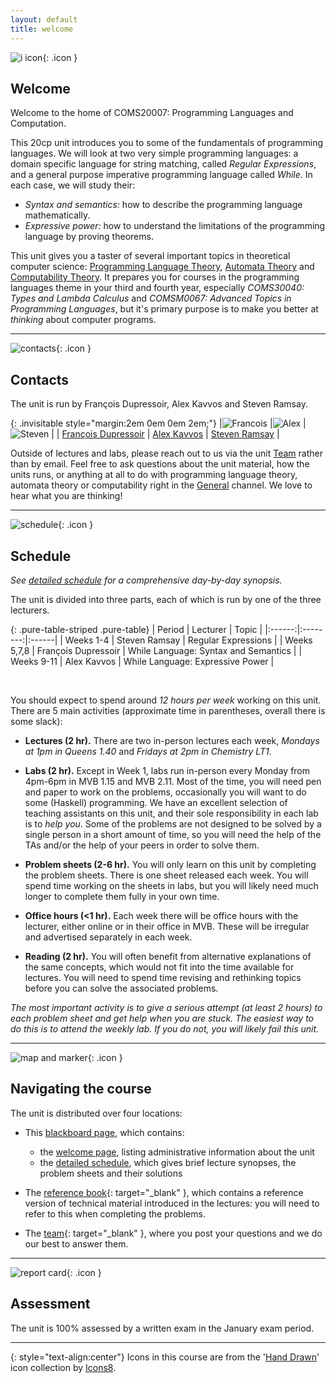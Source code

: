 ```yaml
---
layout: default
title: welcome
---
```


![i icon](assets/icons8-info-100.png){: .icon }
## Welcome

Welcome to the home of COMS20007: Programming Languages and Computation.  

This 20cp unit introduces you to some of the fundamentals of programming languages.  We will look at two very simple programming languages: a domain specific language for string matching, called *Regular Expressions*, and a general purpose imperative programming language called *While*.  In each case, we will study their:
  * *Syntax and semantics:* how to describe the programming language mathematically.
  * *Expressive power:* how to understand the limitations of the programming language by proving theorems.

This unit gives you a taster of several important topics in theoretical computer science: [Programming Language Theory](https://en.wikipedia.org/wiki/Programming_language_theory), [Automata Theory](https://en.wikipedia.org/wiki/Automata_theory) and [Computability Theory](https://en.wikipedia.org/wiki/Computability_theory). It prepares you for courses in the programming languages theme in your third and fourth year, especially *COMS30040: Types and Lambda Calculus* and *COMSM0067: Advanced Topics in Programming Languages*, but it's primary purpose is to make you better at *thinking* about computer programs.

* * *

![contacts](assets/icons8-smartphone-tablet-100.png){: .icon }
## Contacts

The unit is run by François Dupressoir, Alex Kavvos and Steven Ramsay.

{: .invisitable style="margin:2em 0em 0em 2em;"}
|![Francois](Francois.jpg) |![Alex](Alex.jpg) |![Steven](wbc.jpg)  |
| [François Dupressoir][1] | [Alex Kavvos][2] | [Steven Ramsay][3] |

[1]: https://fdupress.net/
[2]: https://www.lambdabetaeta.eu
[3]: https://stersay.github.io

Outside of lectures and labs, please reach out to us via the unit [Team](https://teams.microsoft.com/l/team/19%3aOoahcryL7HkYKC1ssUFxEfR5ooUbe6agPkEf24cdca01%40thread.tacv2/conversations?groupId=db564e64-cca4-4ea6-bf9e-01c8f4aa3622&tenantId=b2e47f30-cd7d-4a4e-a5da-b18cf1a4151b) rather than by email.  Feel free to ask questions about the unit material, how the units runs, or anything at all to do with programming language theory, automata theory or computability right in the [General](https://teams.microsoft.com/l/channel/19%3aOoahcryL7HkYKC1ssUFxEfR5ooUbe6agPkEf24cdca01%40thread.tacv2/General?groupId=db564e64-cca4-4ea6-bf9e-01c8f4aa3622&tenantId=b2e47f30-cd7d-4a4e-a5da-b18cf1a4151b) channel.  We love to hear what you are thinking!


* * *

![schedule](assets/icons8-schedule-100.png){: .icon }
## Schedule

*See [detailed schedule](schedule.html) for a comprehensive day-by-day synopsis.*

The unit is divided into three parts, each of which is run by one of the three lecturers.

{: .pure-table-striped .pure-table}
| Period | Lecturer | Topic |
|:------:|:--------:|:------| 
| Weeks 1-4    | Steven Ramsay | Regular Expressions |
| Weeks 5,7,8  | François Dupressoir | While Language: Syntax and Semantics |
| Weeks 9-11   | Alex Kavvos | While Language: Expressive Power  |

<br/>

You should expect to spend around *12 hours per week* working on this unit.  There are 5 main activities (approximate time in parentheses, overall there is some slack):

  * __Lectures (2 hr).__ There are two in-person lectures each week, *Mondays at 1pm in Queens 1.40* and *Fridays at 2pm in Chemistry LT1*.  

  * __Labs (2 hr).__  Except in Week 1, labs run in-person every Monday from 4pm-6pm in MVB 1.15 and MVB 2.11.  Most of the time, you will need pen and paper to work on the problems, occasionally you will want to do some (Haskell) programming.  We have an excellent selection of teaching assistants on this unit, and their sole responsibility in each lab is to *help you*.  Some of the problems are not designed to be solved by a single person in a short amount of time, so you will need the help of the TAs and/or the help of your peers in order to solve them. 

  * __Problem sheets (2-6 hr).__ You will only learn on this unit by completing the problem sheets.  There is one sheet released each week.  You will spend time working on the sheets in labs, but you will likely need much longer to complete them fully in your own time.

  * __Office hours (<1 hr).__ Each week there will be office hours with the lecturer, either online or in their office in MVB.  These will be irregular and advertised separately in each week.

  * __Reading (2 hr).__  You will often benefit from alternative explanations of the same concepts, which would not fit into the time available for lectures.  You will need to spend time revising and rethinking topics before you can solve the associated problems.

*The most important activity is to give a serious attempt (at least 2 hours) to each problem sheet and get help when you are stuck. The easiest way to do this is to attend the weekly lab.  If you do not, you will likely fail this unit.*

* * *

![map and marker](assets/icons8-map-marker-100.png){: .icon }
## Navigating the course

The unit is distributed over four locations:

* This [blackboard page][bb], which contains:
    - the [welcome page](welcome.html), listing administrative information about the unit
    - the [detailed schedule](schedule.html), which gives brief lecture synopses, the problem sheets and their solutions

* The [reference book][rf]{: target="_blank" }, which contains a reference version of technical material introduced in the lectures: you will need to refer to this when completing the problems.  

* The [team](te){: target="_blank" }, where you post your questions and we do our best to answer them.

[bb]: https://www.ole.bris.ac.uk/auth-saml/saml/login?apId=_183_1&redirectUrl=https%3A%2F%2Fwww.ole.bris.ac.uk%2Fwebapps%2Fblackboard%2Fexecute%2FcourseMain%3Fcourse_id%3D_247719_1
[rf]: https://uob-coms20007.github.io/reference/
[lc]: https://github.com/uob-coms20007/labcode
[te]: https://teams.microsoft.com/l/team/19%3aOoahcryL7HkYKC1ssUFxEfR5ooUbe6agPkEf24cdca01%40thread.tacv2/conversations?groupId=db564e64-cca4-4ea6-bf9e-01c8f4aa3622&tenantId=b2e47f30-cd7d-4a4e-a5da-b18cf1a4151b

* * *

![report card](assets/icons8-report-card-100.png){: .icon } 
## Assessment

The unit is 100% assessed by a written exam in the January exam period. 

* * *

{: style="text-align:center"}
Icons in this course are from the '[Hand Drawn](https://icons8.com/icons/carbon-copy)' icon collection by [Icons8](https://icons8.com/).